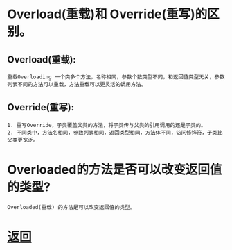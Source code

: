 # Overload(重载)和 Override(重写)的区别。

## Overload(重载):
    重载Overloading 一个类多个方法，名称相同，参数个数类型不同，和返回值类型无关，参数列表不同的方法可以重载，方法重载可以更灵活的调用方法。

## Override(重写):
    1. 重写Override，子类覆盖父类的方法，将子类传与父类的引用调用的还是子类的。
    2. 不同类中，方法名相同，参数列表相同，返回类型相同，方法体不同，访问修饰符，子类比父类更宽泛。

# Overloaded的方法是否可以改变返回值的类型?
    Overloaded(重载) 的方法是可以改变返回值的类型。

# [返回](../README.md)